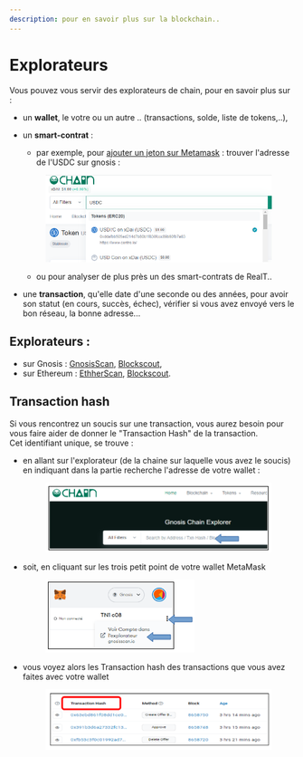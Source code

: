 ```yaml
---
description: pour en savoir plus sur la blockchain..
---
```


# Explorateurs

Vous pouvez vous servir des explorateurs de chain, pour en savoir plus sur : &#x20;

* un **wallet**, le votre ou un autre .. (transactions, solde, liste de tokens,..),
*   un **smart-contrat** :&#x20;

    * par exemple, pour [ajouter un jeton sur Metamask](../../portefeuille/metamask/ajout-dun-token.md) : trouver l'adresse de l'USDC sur gnosis :&#x20;

    <figure><img src="../../../.gitbook/assets/image (48).png" alt=""><figcaption></figcaption></figure>

    * ou pour analyser de plus près un des smart-contrats de RealT..
* une **transaction**, qu'elle date d'une seconde ou des années, pour avoir son statut (en cours, succès, échec), vérifier si vous avez envoyé vers le bon réseau, la bonne adresse...

## Explorateurs :&#x20;

* sur Gnosis : [GnosisScan](https://gnosisscan.io/), [Blockscout](https://blockscout.com/xdai/mainnet),
* sur Ethereum : [EthherScan](https://etherscan.io/),  [Blockscout](https://blockscout.com/eth/mainnet).

## Transaction hash

Si vous rencontrez un soucis sur une transaction, vous aurez besoin pour vous faire aider de donner le "Transaction Hash" de la transaction.\
Cet identifiant unique, se trouve :

*   en allant sur l'explorateur (de la chaine sur laquelle vous avez  le soucis) en indiquant dans la partie recherche l'adresse de votre wallet :

    <figure><img src="../../../.gitbook/assets/image (1) (2).png" alt=""><figcaption></figcaption></figure>
*   soit, en cliquant sur les trois petit point de votre wallet  MetaMask

    <figure><img src="../../../.gitbook/assets/image (1) (3).png" alt=""><figcaption></figcaption></figure>
*   vous voyez alors les Transaction hash des transactions que vous avez faites avec votre wallet

    <figure><img src="../../../.gitbook/assets/image (5).png" alt=""><figcaption></figcaption></figure>
